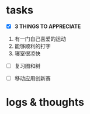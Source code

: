 # tasks
- [x] **3 THINGS TO APPRECIATE**
1. 有一门自己喜爱的运动
2. 能够顺利的打字
3. 寝室很凉快
- [ ] 复习图和树
- [ ] 移动应用创新赛


# logs & thoughts






